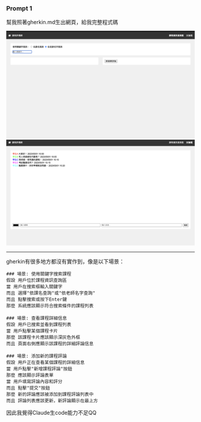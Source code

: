 ### Prompt 1
幫我照著gherkin.md生出網頁，給我完整程式碼

![alt text](image-2.png)
![alt text](image-3.png)


----

gherkin有很多地方都沒有實作到，像是以下場景：

```
### 場景: 使用關鍵字搜索課程
假設 用戶位於課程資訊查詢區
當 用戶在搜索框輸入關鍵字
而且 選擇"依課名查詢"或"依老師名字查詢"
而且 點擊搜索或按下Enter鍵
那麼 系統應該顯示符合搜索條件的課程列表

### 場景: 查看課程詳細信息
假設 用戶已搜索並看到課程列表
當 用戶點擊某個課程卡片
那麼 該課程卡片應該顯示深灰色外框
而且 頁面右側應顯示該課程的詳細評論信息

### 場景: 添加新的課程評論
假設 用戶正在查看某個課程的詳細信息
當 用戶點擊"新增課程評論"按鈕
那麼 應該顯示評論表單
當 用戶填寫評論內容和評分
而且 點擊"提交"按鈕
那麼 新的評論應該被添加到課程評論列表中
而且 評論列表應該更新，新評論顯示在最上方
```

因此我覺得Claude生code能力不足QQ